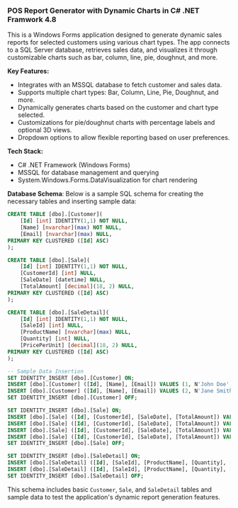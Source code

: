 ### POS Report Generator with Dynamic Charts in C# .NET Framwork 4.8

This is a Windows Forms application designed to generate dynamic sales reports for selected customers using various chart types. The app connects to a SQL Server database, retrieves sales data, and visualizes it through customizable charts such as bar, column, line, pie, doughnut, and more.

**Key Features:**
- Integrates with an MSSQL database to fetch customer and sales data.
- Supports multiple chart types: Bar, Column, Line, Pie, Doughnut, and more.
- Dynamically generates charts based on the customer and chart type selected.
- Customizations for pie/doughnut charts with percentage labels and optional 3D views.
- Dropdown options to allow flexible reporting based on user preferences.

**Tech Stack:**
- C# .NET Framework (Windows Forms)
- MSSQL for database management and querying
- System.Windows.Forms.DataVisualization for chart rendering

**Database Schema**: Below is a sample SQL schema for creating the necessary tables and inserting sample data:

```sql
CREATE TABLE [dbo].[Customer](
	[Id] [int] IDENTITY(1,1) NOT NULL,
	[Name] [nvarchar](max) NOT NULL,
	[Email] [nvarchar](max) NULL,
PRIMARY KEY CLUSTERED ([Id] ASC)
);

CREATE TABLE [dbo].[Sale](
	[Id] [int] IDENTITY(1,1) NOT NULL,
	[CustomerId] [int] NULL,
	[SaleDate] [datetime] NULL,
	[TotalAmount] [decimal](18, 2) NULL,
PRIMARY KEY CLUSTERED ([Id] ASC)
);

CREATE TABLE [dbo].[SaleDetail](
	[Id] [int] IDENTITY(1,1) NOT NULL,
	[SaleId] [int] NULL,
	[ProductName] [nvarchar](max) NULL,
	[Quantity] [int] NULL,
	[PricePerUnit] [decimal](18, 2) NULL,
PRIMARY KEY CLUSTERED ([Id] ASC)
);

-- Sample Data Insertion
SET IDENTITY_INSERT [dbo].[Customer] ON;
INSERT [dbo].[Customer] ([Id], [Name], [Email]) VALUES (1, N'John Doe', N'john@example.com');
INSERT [dbo].[Customer] ([Id], [Name], [Email]) VALUES (2, N'Jane Smith', N'jane@example.com');
SET IDENTITY_INSERT [dbo].[Customer] OFF;

SET IDENTITY_INSERT [dbo].[Sale] ON;
INSERT [dbo].[Sale] ([Id], [CustomerId], [SaleDate], [TotalAmount]) VALUES (1, 1, '2023-10-01', 100.00);
INSERT [dbo].[Sale] ([Id], [CustomerId], [SaleDate], [TotalAmount]) VALUES (2, 1, '2023-10-02', 150.00);
INSERT [dbo].[Sale] ([Id], [CustomerId], [SaleDate], [TotalAmount]) VALUES (3, 2, '2023-10-03', 200.00);
INSERT [dbo].[Sale] ([Id], [CustomerId], [SaleDate], [TotalAmount]) VALUES (4, 2, '2024-02-05', 310.20);
SET IDENTITY_INSERT [dbo].[Sale] OFF;

SET IDENTITY_INSERT [dbo].[SaleDetail] ON;
INSERT [dbo].[SaleDetail] ([Id], [SaleId], [ProductName], [Quantity], [PricePerUnit]) VALUES (1, 1, 'Product A', 2, 50.00);
INSERT [dbo].[SaleDetail] ([Id], [SaleId], [ProductName], [Quantity], [PricePerUnit]) VALUES (2, 2, 'Product B', 3, 50.00);
SET IDENTITY_INSERT [dbo].[SaleDetail] OFF;
```

This schema includes basic `Customer`, `Sale`, and `SaleDetail` tables and sample data to test the application's dynamic report generation features.
